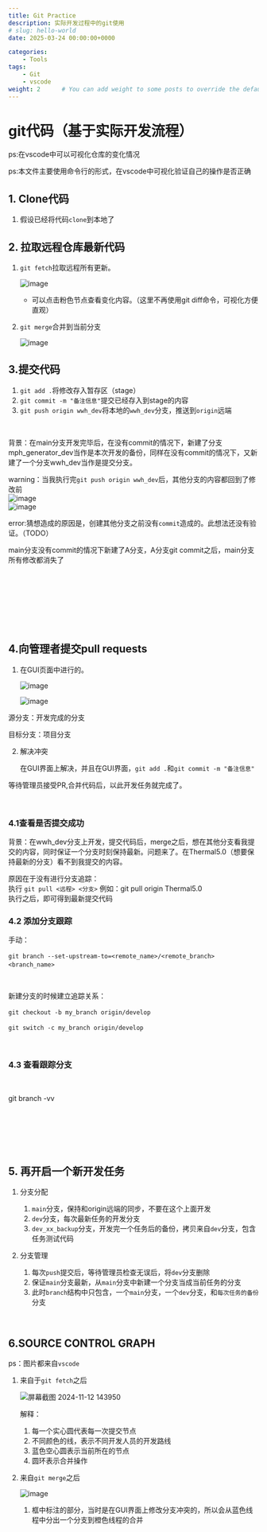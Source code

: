 ```yaml
---
title: Git Practice
description: 实际开发过程中的git使用
# slug: hello-world
date: 2025-03-24 00:00:00+0000

categories:
    - Tools
tags:
    - Git
    - vscode
weight: 2      # You can add weight to some posts to override the default sorting (date descending)
---
```



# git代码（基于实际开发流程）

ps:在vscode中可以可视化仓库的变化情况

ps:本文件主要使用命令行的形式，在vscode中可视化验证自己的操作是否正确

## 1. Clone代码

1. 假设已经将代码`clone`​到本地了

## 2. 拉取远程仓库最新代码

1. ​`git fetch`​拉取远程所有更新。

    ​![image](assets/image-20241106100439-ut2gw03.png "粉色部分是git fetch后出现的")​

    * 可以点击粉色节点查看变化内容。（这里不再使用git diff命令，可视化方便直观）

2. ​`git merge`​合并到当前分支

    ​![image](assets/image-20241106102009-gppsf65.png "合并后，粉色节点变成蓝色空心，表示当前所在节点")​

## 3.提交代码

1. ​`git add .`​将修改存入暂存区（stage）
2. ​`git commit -m "备注信息"`​提交已经存入到stage的内容
3. ​`git push origin wwh_dev`​将本地的`wwh_dev`​分支，推送到`origin`​远端

‍

背景：在main分支开发完毕后，在没有commit的情况下，新建了分支mph_generator_dev当作是本次开发的备份，同样在没有commit的情况下，又新建了一个分支wwh_dev当作是提交分支。

warning：当我执行完`git push origin wwh_dev`​ 后，其他分支的内容都回到了修改前  
​![image](assets/image-20241112102741-63lyvcr.png "`git push origin wwh_dev`执行之后")​  
​![image](assets/image-20241112102556-4b9js4p.png "回到其他分支，背景中的原先想法都没有了")​

error:猜想造成的原因是，创建其他分支之前没有`commit`​ 造成的。此想法还没有验证。（TODO）  
  
main分支没有commit的情况下新建了A分支，A分支git commit之后，main分支所有修改都消失了

‍

‍

‍

‍

## 4.向管理者提交pull requests

1. 在GUI页面中进行的。

    ​![image](assets/image-20241202141543-hlc6qfm.png)​

    ​![image](assets/image-20241202141630-8z1rx41.png)​

源分支：开发完成的分支

目标分支：项目分支

2. 解决冲突

    在GUI界面上解决，并且在GUI界面，`git add .`​和`git commit -m "备注信息"`​

等待管理员接受PR,合并代码后，以此开发任务就完成了。

‍

### 4.1查看是否提交成功

背景：在wwh_dev分支上开发，提交代码后，merge之后，想在其他分支看我提交的内容，同时保证一个分支时刻保持最新。问题来了。在Thermal5.0（想要保持最新的分支）看不到我提交的内容。

原因在于没有进行分支追踪：  
执行 `git pull <远程> <分支>`​     例如：git pull origin Thermal5.0  
执行之后，即可得到最新提交代码

### 4.2 添加分支跟踪

手动：

​`git branch --set-upstream-to=<remote_name>/<remote_branch> <branch_name>`​

‍

新建分支的时候建立追踪关系：

​`git checkout -b my_branch origin/develop`​

​`git switch -c my_branch origin/develop`​

‍

### 4.3 查看跟踪分支

‍

git branch -vv

‍

‍

‍

## 5. 再开启一个新开发任务

1. 分支分配

    1. ​`main`​分支，保持和origin远端的同步，不要在这个上面开发
    2. ​`dev`​分支，每次最新任务的开发分支
    3. ​`dev_xx_backup`​分支，开发完一个任务后的备份，拷贝来自`dev`​分支，包含任务测试代码
2. 分支管理

    1. 每次`push`​提交后，等待管理员检查无误后，将`dev`​分支删除
    2. 保证`main`​分支最新，从`main`​分支中新建一个分支当成当前任务的分支
    3. 此时`branch`​结构中只包含，一个`main`​分支，一个`dev`​分支，和`每次任务的备份`​分支

‍

## 6.SOURCE CONTROL GRAPH

ps：图片都来自`vscode`​

1. 来自于`git fetch`​之后

    ​![屏幕截图 2024-11-12 143950](assets/屏幕截图%202024-11-12%20143950-20241112152941-6iufqqs.png)​

    解释：  

    1. 每一个实心圆代表每一次提交节点
    2. 不同颜色的线，表示不同开发人员的开发路线
    3. <span data-type="text" style="background-color: var(--b3-card-info-background); color: var(--b3-card-info-color);">蓝色空心圆</span>表示当前所在的节点
    4. 圆环表示合并操作

2. 来自`git merge`​之后

    ​![image](assets/image-20241112153120-r572v33.png)​

    1. 框中标注的部分，当时是在GUI界面上修改分支冲突的，所以会从蓝色线程中分出一个分支到橙色线程的合并

‍

‍

‍

